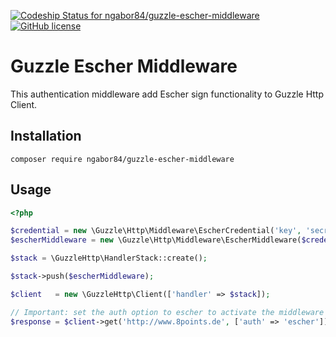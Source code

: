 [ ![Codeship Status for ngabor84/guzzle-escher-middleware](https://app.codeship.com/projects/6d4dfb70-268d-0136-3230-6a55b20f6c5c/status?branch=master)](https://app.codeship.com/projects/286867) 
[![GitHub license](https://img.shields.io/github/license/ngabor84/guzzle-escher-middleware.svg)](https://github.com/ngabor84/guzzle-escher-middleware/blob/master/LICENSE.md)


# Guzzle Escher Middleware

This authentication middleware add Escher sign functionality to Guzzle Http Client.

## Installation
`composer require ngabor84/guzzle-escher-middleware`

## Usage
```php
<?php

$credential = new \Guzzle\Http\Middleware\EscherCredential('key', 'secret', 'some/credential/scope');
$escherMiddleware = new \Guzzle\Http\Middleware\EscherMiddleware($credential);

$stack = \GuzzleHttp\HandlerStack::create();

$stack->push($escherMiddleware);

$client   = new \GuzzleHttp\Client(['handler' => $stack]);

// Important: set the auth option to escher to activate the middleware
$response = $client->get('http://www.8points.de', ['auth' => 'escher']);
```